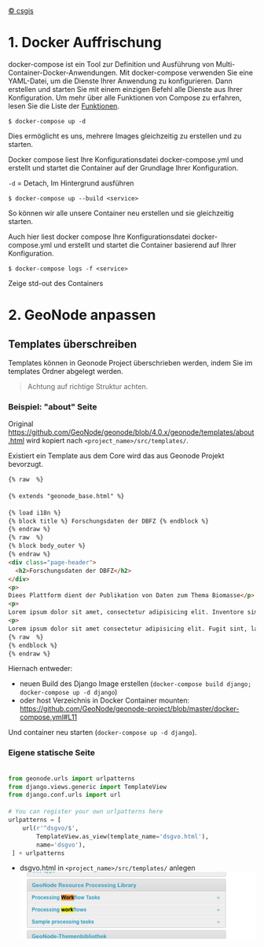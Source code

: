 <!-- the Menu -->
<link rel="stylesheet" media="all" href="../../styles.css" />
<div id="logo"><a href="https://csgis.de">© csgis</a></div>
<div id="menu"></div>
<div id="jumpMenu"></div>
<script src="../menu.js"></script>
<script src="../jumpmenu.js"></script>
<!-- the Menu -->




# 1. Docker Auffrischung

docker-compose ist ein Tool zur Definition und Ausführung von Multi-Container-Docker-Anwendungen. Mit docker-compose verwenden Sie eine YAML-Datei, um die Dienste Ihrer Anwendung zu konfigurieren. Dann erstellen und starten Sie mit einem einzigen Befehl alle Dienste aus Ihrer Konfiguration. Um mehr über alle Funktionen von Compose zu erfahren, lesen Sie die Liste der [Funktionen](https://docs.docker.com/compose/overview/#features).

```
$ docker-compose up -d
```

Dies ermöglicht es uns, mehrere Images gleichzeitig zu erstellen und zu starten.

Docker compose liest Ihre Konfigurationsdatei docker-compose.yml und erstellt und startet die Container auf der Grundlage Ihrer Konfiguration.

` -d ` = Detach, Im Hintergrund ausführen

```
$ docker-compose up --build <service>
```
So können wir alle unsere Container neu erstellen und sie gleichzeitig starten.

Auch hier liest docker compose Ihre Konfigurationsdatei docker-compose.yml und erstellt und startet die Container basierend auf Ihrer Konfiguration.

```
$ docker-compose logs -f <service>
```

Zeige std-out des Containers


# 2. GeoNode anpassen
## Templates überschreiben

Templates können in Geonode Project überschrieben werden, indem Sie im templates Ordner abgelegt werden.
> Achtung auf richtige Struktur achten.

### Beispiel: "about" Seite

Original https://github.com/GeoNode/geonode/blob/4.0.x/geonode/templates/about.html
wird kopiert nach `<project_name>/src/templates/`.

Existiert ein Template aus dem Core wird das aus Geonode Projekt bevorzugt.

```html
{% raw  %}

{% extends "geonode_base.html" %}

{% load i18n %}
{% block title %} Forschungsdaten der DBFZ {% endblock %}
{% endraw %}
{% raw  %}
{% block body_outer %}
{% endraw %}
<div class="page-header">
  <h2>Forschungsdaten der DBFZ</h2>
</div>
<p>
Diees Plattform dient der Publikation von Daten zum Thema Biomasse</p>
<p>
Lorem ipsum dolor sit amet, consectetur adipisicing elit. Inventore similique asperiores magni iste dicta nesciunt nostrum nihil ad esse! In corrupti temporibus neque dolor aliquam tenetur et sunt dolorum expedita?</p>
<p>
Lorem ipsum dolor sit amet consectetur adipisicing elit. Fugit sint, labore sequi autem impedit quidem quis vitae explicabo consectetur, obcaecati iste eaque velit rerum. Odio et in laborum corporis consectetur.</p>
{% raw  %}
{% endblock %}
{% endraw %}
```


Hiernach entweder: 
- neuen Build des Django Image erstellen (`docker-compose build django; docker-compose up -d django`)
- oder host Verzeichnis in Docker Container mounten: https://github.com/GeoNode/geonode-project/blob/master/docker-compose.yml#L11

Und container neu starten (`docker-compose up -d django`).

### Eigene statische Seite

```python

from geonode.urls import urlpatterns
from django.views.generic import TemplateView
from django.conf.urls import url

# You can register your own urlpatterns here
urlpatterns = [
    url(r'^dsgvo/$',
        TemplateView.as_view(template_name='dsgvo.html'),
        name='dsgvo'),
 ] + urlpatterns

```

- dsgvo.html in `<project_name>/src/templates/` anlegen
![GitHub Logo](./images/geonode.png)
